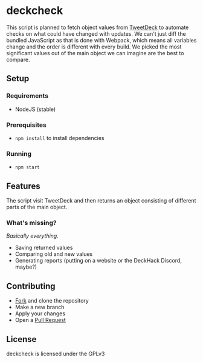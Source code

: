 # deckcheck

This script is planned to fetch object values from [TweetDeck](https://tweetdeck.twitter.com) to automate checks on what could have changed with updates.
We can't just diff the bundled JavaScript as that is done with Webpack, which means all variables change and the order is different with every build. We picked
the most significant values out of the main object we can imagine are the best to compare.

## Setup

### Requirements

* NodeJS (stable)

### Prerequisites

* `npm install` to install dependencies

### Running

* `npm start`

## Features

The script visit TweetDeck and then returns an object consisting of different parts of the main object.

### What's missing?

_Basically everything._

* Saving returned values
* Comparing old and new values
* Generating reports (putting on a website or the DeckHack Discord, maybe?)

## Contributing

* [Fork](https://github.com/DeckHack/deckcheck/fork) and clone the repository
* Make a new branch
* Apply your changes
* Open a [Pull Request](https://github.com/DeckHack/deckcheck/compare)

## License

deckcheck is licensed under the GPLv3